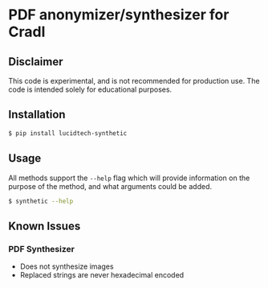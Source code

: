 # PDF anonymizer/synthesizer for Cradl

## Disclaimer

This code is experimental, and is not recommended for production use. The code is intended solely for educational purposes.

## Installation

```bash
$ pip install lucidtech-synthetic
```

## Usage
All methods support the `--help` flag which will provide information on the purpose of the method, 
and what arguments could be added.

```bash
$ synthetic --help
```

## Known Issues

### PDF Synthesizer

- Does not synthesize images
- Replaced strings are never hexadecimal encoded